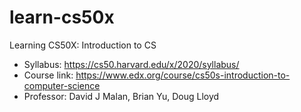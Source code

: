 # learn-cs50x
Learning CS50X: Introduction to CS

* Syllabus: https://cs50.harvard.edu/x/2020/syllabus/
* Course link: https://www.edx.org/course/cs50s-introduction-to-computer-science
* Professor: David J Malan, Brian Yu, Doug Lloyd